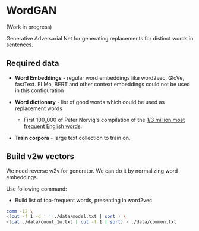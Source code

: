 

# WordGAN 

(Work in progress)

Generative Adversarial Net for generating replacements for distinct words in sentences.

## Required data

* **Word Embeddings** - regular word embeddings like word2vec, GloVe, fastText. 
ELMo, BERT and other context embeddings could not be used in this configuration
* **Word dictionary** - list of good words which could be used as replacement words
    * First 100_000 of Peter Norvig's compilation of the [1/3 million most frequent English words](http://norvig.com/ngrams/count_1w.txt).
    
* **Train corpora** - large text collection to train on.


## Build v2w vectors

We need reverse w2v for generator. 
We can do it by normalizing word embeddings.

Use following command:

* Build list of top-frequent words, presenting in word2vec

```bash
comm -12 \
<(cut -f 1 -d ' ' ./data/model.txt | sort ) \
<(cat ./data/count_1w.txt | cut -f 1 | sort) > ./data/common.txt
```
